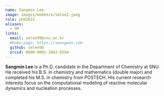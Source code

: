 ```yaml
---
name: Sangmin Lee
image: images/members/smlee2.jpeg
role: phd2022
aliases:
  - SM
links: 
  email: smlee99@snu.ac.kr
  #home-page: https://seungwon.com
  github: smlee99
  orcid: 0000-0002-1042-0194
---
```


**Sangmin Lee** is a Ph.D. candidate in the Department of Chemistry at SNU. He received his B.S. in chemistry and mathematics (double major) and completed his M.S. in chemistry from POSTECH. His current research interests focus on the computational modeling of reactive molecular dynamics and nucleation processes.
